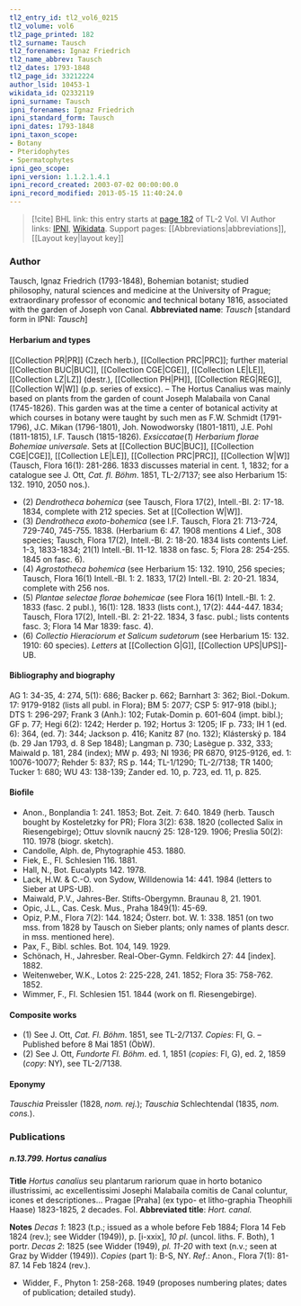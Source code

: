 ```yaml
---
tl2_entry_id: tl2_vol6_0215
tl2_volume: vol6
tl2_page_printed: 182
tl2_surname: Tausch
tl2_forenames: Ignaz Friedrich
tl2_name_abbrev: Tausch
tl2_dates: 1793-1848
tl2_page_id: 33212224
author_lsid: 10453-1
wikidata_id: Q2332119
ipni_surname: Tausch
ipni_forenames: Ignaz Friedrich
ipni_standard_form: Tausch
ipni_dates: 1793-1848
ipni_taxon_scope: 
- Botany
- Pteridophytes
- Spermatophytes
ipni_geo_scope: 
ipni_version: 1.1.2.1.4.1
ipni_record_created: 2003-07-02 00:00:00.0
ipni_record_modified: 2013-05-15 11:40:24.0
---
```


> [!cite] BHL link: this entry starts at [page 182](https://www.biodiversitylibrary.org/page/33212224) of TL-2 Vol. VI
> Author links: [IPNI](https://www.ipni.org/a/10453-1), [Wikidata](https://www.wikidata.org/wiki/Q2332119). Support pages: [[Abbreviations|abbreviations]], [[Layout key|layout key]]

### Author

Tausch, Ignaz Friedrich (1793-1848), Bohemian botanist; studied philosophy, natural sciences and medicine at the University of Prague; extraordinary professor of economic and technical botany 1816, associated with the garden of Joseph von Canal. 
**Abbreviated name**: *Tausch* \[standard form in IPNI: *Tausch*\]

#### Herbarium and types

[[Collection PR|PR]] (Czech herb.), [[Collection PRC|PRC]]; further material [[Collection BUC|BUC]], [[Collection CGE|CGE]], [[Collection LE|LE]], [[Collection LZ|LZ]] (destr.), [[Collection PH|PH]], [[Collection REG|REG]], [[Collection W|W]] (p.p. series of exsicc). – The Hortus Canalius was mainly based on plants from the garden of count Joseph Malabaila von Canal (1745-1826). This garden was at the time a center of botanical activity at which courses in botany were taught by such men as F.W. Schmidt (1791-1796), J.C. Mikan (1796-1801), Joh. Nowodworsky (1801-1811), J.E. Pohl (1811-1815), I.F. Tausch (1815-1826).
*Exsiccatae*(*1*) *Herbarium florae Bohemiae universale*. Sets at [[Collection BUC|BUC]], [[Collection CGE|CGE]], [[Collection LE|LE]], [[Collection PRC|PRC]], [[Collection W|W]] (Tausch, Flora 16(1): 281-286. 1833 discusses material in cent. 1, 1832; for a catalogue see J. Ott, *Cat. fl. Böhm*. 1851, TL-2/7137; see also Herbarium 15: 132. 1910, 2050 nos.).
- (2) *Dendrotheca bohemica* (see Tausch, Flora 17(2), Intell.-Bl. 2: 17-18. 1834, complete with 212 species. Set at [[Collection W|W]].
- (3) *Dendrotheca exoto-bohemica* (see I.F. Tausch, Flora 21: 713-724, 729-740, 745-755. 1838. (Herbarium 6: 47. 1908 mentions 4 Lief., 308 species; Tausch, Flora 17(2), Intell.-Bl. 2: 18-20. 1834 lists contents Lief. 1-3, 1833-1834; 21(1) Intell.-Bl. 11-12. 1838 on fasc. 5; Flora 28: 254-255. 1845 on fasc. 6).
- (4) *Agrostotheca bohemica* (see Herbarium 15: 132. 1910, 256 species; Tausch, Flora 16(1) Intell.-Bl. 1: 2. 1833, 17(2) Intell.-Bl. 2: 20-21. 1834, complete with 256 nos.
- (5) *Plantae selectae florae bohemicae* (see Flora 16(1) Intell.-Bl. 1: 2. 1833 (fasc. 2 publ.), 16(1): 128. 1833 (lists cont.), 17(2): 444-447. 1834; Tausch, Flora 17(2), Intell.-Bl. 2: 21-22. 1834, 3 fasc. publ.; lists contents fasc. 3; Flora 14 Mar 1839: fasc. 4).
- (6) *Collectio Hieraciorum et Salicum sudetorum* (see Herbarium 15: 132. 1910: 60 species). *Letters* at [[Collection G|G]], [[Collection UPS|UPS]]-UB.

#### Bibliography and biography

AG 1: 34-35, 4: 274, 5(1): 686; Backer p. 662; Barnhart 3: 362; Biol.-Dokum. 17: 9179-9182 (lists all publ. in Flora); BM 5: 2077; CSP 5: 917-918 (bibl.); DTS 1: 296-297; Frank 3 (Anh.): 102; Futak-Domin p. 601-604 (impt. bibl.); GF p. 77; Hegi 6(2): 1242; Herder p. 192; Hortus 3: 1205; IF p. 733; IH 1 (ed. 6): 364, (ed. 7): 344; Jackson p. 416; Kanitz 87 (no. 132); Klásterský p. 184 (b. 29 Jan 1793, d. 8 Sep 1848); Langman p. 730; Lasègue p. 332, 333; Maiwald p. 181, 284 (index); MW p. 493; NI 1936; PR 6870, 9125-9126, ed. 1: 10076-10077; Rehder 5: 837; RS p. 144; TL-1/1290; TL-2/7138; TR 1400; Tucker 1: 680; WU 43: 138-139; Zander ed. 10, p. 723, ed. 11, p. 825.

#### Biofile

- Anon., Bonplandia 1: 241. 1853; Bot. Zeit. 7: 640. 1849 (herb. Tausch bought by Kosteletzky for PR); Flora 3(2): 638. 1820 (collected Salix in Riesengebirge); Ottuv slovník naucný 25: 128-129. 1906; Preslia 50(2): 110. 1978 (biogr. sketch).
- Candolle, Alph. de, Phytographie 453. 1880.
- Fiek, E., Fl. Schlesien 116. 1881.
- Hall, N., Bot. Eucalypts 142. 1978.
- Lack, H.W. & C.-O. von Sydow, Willdenowia 14: 441. 1984 (letters to Sieber at UPS-UB).
- Maiwald, P.V., Jahres-Ber. Stifts-Obergymn. Braunau 8, 21. 1901.
- Opic, J.L., Cas. Cesk. Mus., Praha 1849(1): 45-69.
- Opiz, P.M., Flora 7(2): 144. 1824; Österr. bot. W. 1: 338. 1851 (on two mss. from 1828 by Tausch on Sieber plants; only names of plants descr. in mss. mentioned here).
- Pax, F., Bibl. schles. Bot. 104, 149. 1929.
- Schönach, H., Jahresber. Real-Ober-Gymn. Feldkirch 27: 44 \[index\]. 1882.
- Weitenweber, W.K., Lotos 2: 225-228, 241. 1852; Flora 35: 758-762. 1852.
- Wimmer, F., Fl. Schlesien 151. 1844 (work on fl. Riesengebirge).

#### Composite works

- (1) See J. Ott, *Cat. Fl. Böhm*. 1851, see TL-2/7137. *Copies*: FI, G. – Published before 8 Mai 1851 (ÖbW).
- (2) See J. Ott, *Fundorte Fl. Böhm*. ed. 1, 1851 (*copies*: FI, G), ed. 2, 1859 (*copy*: NY), see TL-2/7138.

#### Eponymy

*Tauschia* Preissler (1828, *nom. rej.*); *Tauschia* Schlechtendal (1835, *nom. cons.*).

### Publications

##### n.13.799. Hortus canalius

**Title**
*Hortus canalius* seu plantarum rariorum quae in horto botanico illustrissimi, ac excellentissimi Josephi Malabaila comitis de Canal coluntur, icones et descriptiones... Pragae \[Praha\] (ex typo- et litho-graphia Theophili Haase) 1823-1825, 2 decades. Fol.
**Abbreviated title**: *Hort. canal.*

**Notes**
*Decas 1*: 1823 (t.p.; issued as a whole before Feb 1884; Flora 14 Feb 1824 (rev.); see Widder (1949)), p. \[i-xxix\], *10 pl*. (uncol. liths. F. Both), 1 portr.
*Decas 2*: 1825 (see Widder (1949), *pl. 11-20* with text (n.v.; seen at Graz by Widder (1949)).
*Copies* (part 1): B-S, NY.
*Ref*.: Anon., Flora 7(1): 81-87. 14 Feb 1824 (rev.).
- Widder, F., Phyton 1: 258-268. 1949 (proposes numbering plates; dates of publication; detailed study).

